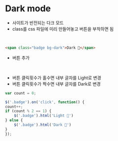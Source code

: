 # Dark mode
- 사이트가 반전되는 다크 모드
- class를 css 파일에 미리 만들어놓고 버튼을 부착하면 됨

<br>

```html
<span class="badge bg-dark">Dark 🔄</span>
```
- 버튼 추가

<br>

- 버튼 클릭횟수가 홀수면 내부 글자를 Light로 변경
- 버튼 클릭횟수가 짝수면 내부 글자를 Dark로 변경
```javascript
var count = 0;

$('.badge').on('click', function() {
count++;
if (count % 2 == 1) {
    $('.badge').html('Light 🔄')
} else {
    $('.badge').html('Dark 🔄')
}
});   
```